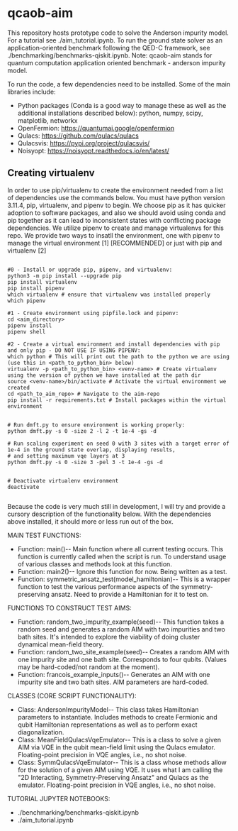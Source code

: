 # qcaob-aim 
This repository hosts prototype code to solve the Anderson impurity model. For a tutorial see ./aim_tutorial.ipynb. To run the ground state solver as an application-oriented benchmark following the QED-C framework, see ./benchmarking/benchmarks-qiskit.ipynb.
Note: qcaob-aim stands for quantum computation application oriented benchmark - anderson impurity model.

To run the code, a few dependencies need to be installed. Some of the main libraries include:

- Python packages (Conda is a good way to manage these as well as the additional installations described below): python, numpy, scipy, matplotlib, networkx
- OpenFermion: https://quantumai.google/openfermion
- Qulacs: https://github.com/qulacs/qulacs
- Qulacsvis: https://pypi.org/project/qulacsvis/
- Noisyopt: https://noisyopt.readthedocs.io/en/latest/

## Creating virtualenv
In order to use pip/virtualenv to create the environment needed from a list of dependencies use the commands below. You must have python version 3.11.4, pip, virtualenv, and pipenv to begin.
We choose pip as it has quicker adoption to software packages, and also we should avoid using conda and pip together as 
it can lead to inconsistent states with conflicting package dependencies. We utilize pipenv to create and manage virtualenvs for this repo. 
We provide two ways to insatll the environment, one with pipenv to manage the virtual environment [1] [RECOMMENDED] or just with pip and virtualenv [2]

```

#0 - Install or upgrade pip, pipenv, and virtualenv:
python3 -m pip install --upgrade pip
pip install virtualenv
pip install pipenv
which virtualenv # ensure that virtualenv was installed properly
which pipenv

#1 - Create environment using pipfile.lock and pipenv: 
cd <aim_directory>
pipenv install 
pipenv shell

#2 - Create a virtual environment and install dependencies with pip and only pip - DO NOT USE IF USING PIPENV: 
which python # This will print out the path to the python we are using (use this in <path_to_python_bin> below)
virtualenv -p <path_to_python_bin> <venv-name> # Create virtualenv using the version of python we have installed at the path dir
source <venv-name>/bin/activate # Activate the virtual environment we created
cd <path_to_aim_repo> # Navigate to the aim-repo
pip install -r requirements.txt # Install packages within the virtual environment


# Run dmft.py to ensure environment is working properly: 
python dmft.py -s 0 -size 2 -l 2 -t 1e-4 -gs -d

# Run scaling experiment on seed 0 with 3 sites with a target error of 1e-4 in the ground state overlap, displaying results,
# and setting maximum vqe layers at 3
python dmft.py -s 0 -size 3 -pel 3 -t 1e-4 -gs -d


# Deactivate virtualenv environment
deactivate
 
```

Because the code is very much still in development, I will try and provide a cursory description of the functionality 
below. With the dependencies above installed, it should more or less run out of the box.

MAIN TEST FUNCTIONS:
- Function: main()-- Main function where all current testing occurs. This function is currently called when the script
is run. To understand usage of various classes and methods look at this function.
- Function: main2()-- Ignore this function for now. Being written as a test.
- Function: symmetric_ansatz_test(model_hamiltonian)-- This is a wrapper function to test the various performance 
aspects of the symmetry-preserving ansatz. Need to provide a Hamiltonian for it to test on.


FUNCTIONS TO CONSTRUCT TEST AIMS:
- Function: random_two_impurity_example(seed)-- This function takes a random seed and generates a random AIM with two
impurities and two bath sites. It's intended to explore the viability of doing cluster dynamical mean-field theory.
- Function: random_two_site_example(seed)-- Creates a random AIM with one impurity site and one bath site. Corresponds
to four qubits. (Values may be hard-coded/not random at the moment).
- Function: francois_example_inputs()-- Generates an AIM with one impurity site and two bath sites. AIM parameters are
hard-coded.

CLASSES (CORE SCRIPT FUNCTIONALITY):
- Class: AndersonImpurityModel-- This class takes Hamiltonian parameters to instantiate. Includes methods to create
Fermionic and qubit Hamiltonian representations as well as to perform exact diagonalization.
- Class: MeanFieldQulacsVqeEmulator-- This is a class to solve a given AIM via VQE in the qubit mean-field limit using
the Qulacs emulator. Floating-point precision in VQE angles, i.e., no shot noise.
- Class: SymmQulacsVqeEmulator-- This is a class whose methods allow for the solution of a given AIM using VQE. It uses
what I am calling the "2D Interacting, Symmetry-Preserving Ansatz" and Qulacs as the emulator. 
Floating-point precision in VQE angles, i.e., no shot noise.

TUTORIAL JUPYTER NOTEBOOKS: 
- ./benchmarking/benchmarks-qiskit.ipynb
- ./aim_tutorial.ipynb

